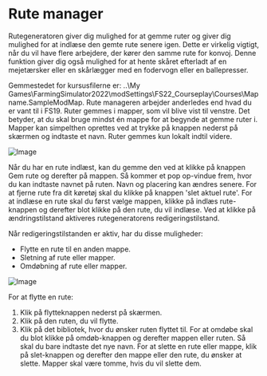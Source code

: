 # Rute manager


Rutegeneratoren giver dig mulighed for at gemme ruter og giver dig mulighed for at indlæse den gemte rute senere igen.
Dette er virkelig vigtigt, når du vil have flere arbejdere, der kører den samme rute for konvoj.
Denne funktion giver dig også mulighed for at hente skåret efterladt af en mejetærsker eller en skårlægger med en fodervogn eller en ballepresser.

Gemmestedet for kursusfilerne er: ..\My Games\FarmingSimulator2022\modSettings\FS22_Courseplay\Courses\Mapname.SampleModMap.
Rute manageren arbejder anderledes end hvad du er vant til i FS19.
Ruter gemmes i mapper, som vil blive vist til venstre. Det betyder, at du skal bruge mindst én mappe for at begynde at gemme ruter i.
Mapper kan simpelthen oprettes ved at trykke på knappen nederst på skærmen og indtaste et navn.
Ruter gemmes kun lokalt indtil videre.


![Image](images/managerbasehelp_0_0_765_430.png)


Når du har en rute indlæst, kan du gemme den ved at klikke på knappen Gem rute og derefter på mappen. Så kommer et pop op-vindue frem, hvor du kan indtaste navnet på ruten.
Navn og placering kan ændres senere.
For at fjerne rute fra dit køretøj skal du klikke på knappen 'slet aktuel rute'.
For at indlæse en rute skal du først vælge mappen, klikke på indlæs rute-knappen og derefter blot klikke på den rute, du vil indlæse.
Ved at klikke på ændringstilstand aktiveres rutegeneratorens redigeringstilstand.



Når redigeringstilstanden er aktiv, har du disse muligheder:
- Flytte en rute til en anden mappe.
- Sletning af rute eller mapper.
- Omdøbning af rute eller mapper.


![Image](images/manageredithelp_0_0_765_430.png)


For at flytte en rute:
  1) Klik på flytteknappen nederst på skærmen.
  2) Klik på den ruten, du vil flytte.
  3) Klik på det bibliotek, hvor du ønsker ruten flyttet til.
For at omdøbe skal du blot klikke på omdøb-knappen og derefter mappen eller ruten. Så skal du bare indtaste det nye navn.
For at slette en rute eller mappe, klik på slet-knappen og derefter den mappe eller den rute, du ønsker at slette.
Mapper skal være tomme, hvis du vil slette dem.


